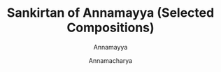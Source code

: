 ---
title: "Sankirtan of Annamayya (Selected Compositions)"
author: ["Annamayya", "Annamacharya"]
year: 1450
language: ["Telugu", "English"]
genre: ["Devotional Poetry", "Carnatic Music", "Bhakti Literature"]
description: "Annamayya's (Annamacharya, 1408-1503) sankirtan corpus represents Telugu devotional literature's most prolific achievement: approximately 32,000 compositions (sankirtanas) dedicated primarily to Lord Venkateswara of Tirupati, of which some 12,000 survive today on copper plates discovered in 1922 after three centuries of neglect. These devotional songs synthesize sophisticated theological content with accessible musical-poetic form, expressing Vaishnavite bhakti through vivid imagery, emotional intensity, and philosophical depth. Annamayya's sankirtanas encompass diverse themes: direct praise of Venkateswara's attributes and glories; mystical union between devotee and deity; philosophical explorations of divine nature; ethical teachings on righteous living; allegorical lyrics using erotic/romantic imagery (madhura bhava) depicting soul-God relationship; and social commentary addressing caste, poverty, and human suffering. Musically, the compositions employ classical Carnatic ragas and talas, establishing sophisticated melodic-rhythmic structures supporting textual meaning while enabling congregational singing (sankirtan—collective devotional music). Linguistically, Annamayya pioneered literary Telugu development: employing pure Telugu vocabulary minimizing Sanskrit borrowings, creating musical prosody balancing metrical precision with natural speech rhythms, and establishing devotional poetry's vernacular accessibility while maintaining literary sophistication. His unprecedented corpus—largest attributed to any single Indian devotional poet—influenced Carnatic music repertoire profoundly: contemporary musicians regularly perform Annamayya compositions; his ragas and tala experiments enriched classical music vocabulary; and his devotional intensity established templates for later Telugu bhakti poets. The twentieth-century rediscovery (1922 copper plate findings, subsequent publication and popularization) rescued this vast treasury from oblivion, enabling Annamayya's recognition as Telugu devotional literature's foundational figure and Carnatic music's essential contributor."
collections: ['devotional-poetry', 'regional-literature', 'regional-literature', 'medieval-india', 'musicology']
sources:
  - name: "Internet Archive (Tallapaka Annamacharya Kirtanalu, 29 volumes)"
    url: "https://archive.org/details/TallapakaSahityam"
    type: "other"
  - name: "TTD (Tirumala Tirupati Devasthanams) Publications"
    url: "https://www.annamayya.org/"
    type: "other"
references:
  - name: "Wikipedia: Annamacharya"
    url: "https://en.wikipedia.org/wiki/Annamacharya"
    type: "wikipedia"
  - name: "Tirumala Hills: Annamacharya"
    url: "https://tirumalahills.wordpress.com/2016/02/28/sri-tallapaka-annamacharya-annamayya-1408-1503/"
    type: "other"
  - name: "Wikipedia: Carnatic music"
    url: "https://en.wikipedia.org/wiki/Carnatic_music"
    type: "wikipedia"
  - name: "Wikipedia: Telugu literature"
    url: "https://en.wikipedia.org/wiki/Telugu_literature"
    type: "wikipedia"
  - name: "Open Library: Sankirtan of Annamayya (Selected"
    url: "https://openlibrary.org/search?q=Sankirtan+of+Annamayya+Selected+Compositions+year+Annamayya"
    type: "other"
featured: true
publishDate: 2025-10-30
tags: ['telugu', 'poetry-collection', 'religious']
---